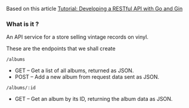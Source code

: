 Based on this article [Tutorial: Developing a RESTful API with Go and Gin](https://go.dev/doc/tutorial/web-service-gin)

### What is it ?

An API service for a store selling vintage records on vinyl.

These are the endpoints that we shall create 

`/albums`

- GET – Get a list of all albums, returned as JSON.
- POST – Add a new album from request data sent as JSON.

`/albums/:id`

- GET – Get an album by its ID, returning the album data as JSON.